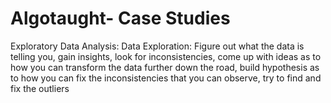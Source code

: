 # Algotaught- Case Studies
Exploratory Data Analysis: Data Exploration: Figure out what the data is telling you, gain insights, look for inconsistencies, come up with ideas as to how you can transform the data further down the road, build hypothesis as to how you can fix the inconsistencies that you can observe, try to find and fix the outliers
